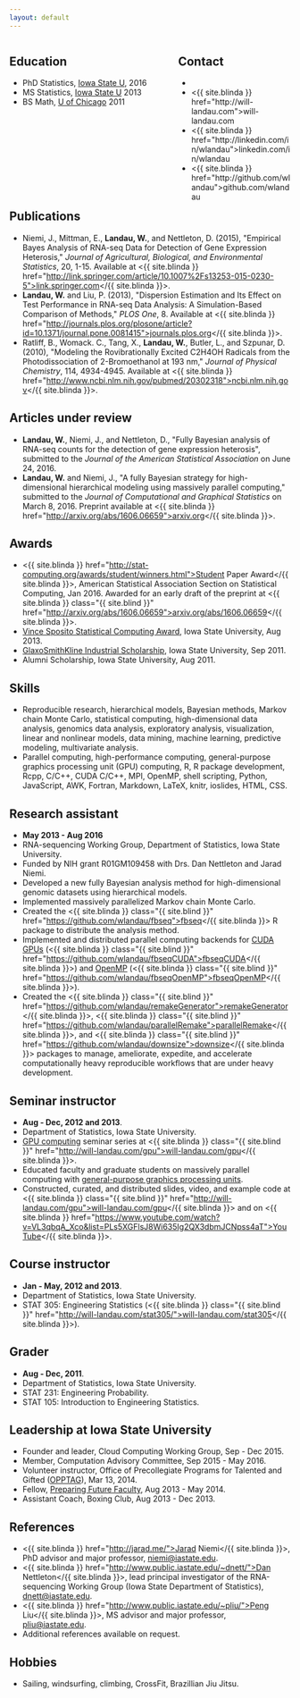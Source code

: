 ```yaml
---
layout: default
---
```


<div style="float:left; width: 60%">
<h2>Education</h2>
<ul>
  <li>PhD Statistics, <a href="http://www.iastate.edu/">Iowa State U</a>, 2016</li>
  <li>MS Statistics, <a href="http://www.iastate.edu/">Iowa State U</a> 2013</li>
  <li>BS Math, <a href="http://www.uchicago.edu/">U of Chicago</a> 2011</li>
</ul>
</div>

<div class="{{ site.blind }}" style="float:right; width: 40%">
<h2>Contact</h2>
<ul>
  <li>
    <script language="JavaScript">
      var username = "will.landau";
      var hostname = "gmail.com";
      var linktext = username + "@" + hostname;
      document.write("<{{ site.blinda }} href='" + "mail" + "to:" + username + "@" + hostname + "'>" + linktext + "</{{ site.blinda }}>");
    </script>
  </li>
  <li><{{ site.blinda }} href="http://will-landau.com">will-landau.com</{{ site.blinda }}></li>
  <li><{{ site.blinda }} href="http://linkedin.com/in/wlandau">linkedin.com/in/wlandau</{{ site.blinda }}></li>
  <li><{{ site.blinda }} href="http://github.com/wlandau">github.com/wlandau</{{ site.blinda }}></li>
</ul>
</div>


<h2 style="clear: both">Publications</h2>


- Niemi, J., Mittman, E., <b class="{{ site.blind }}">Landau, W.</b>, and Nettleton, D. (2015), "Empirical Bayes Analysis of RNA-seq Data for Detection of Gene Expression Heterosis," *Journal of Agricultural, Biological, and Environmental Statistics*, 20, 1-15. Available at
<{{ site.blinda }} href="http://link.springer.com/article/10.1007%2Fs13253-015-0230-5">link.springer.com</{{ site.blinda }}>.
- <b class="{{ site.blind }}">Landau, W.</b> and Liu, P. (2013), "Dispersion Estimation and Its Effect on Test Performance in RNA-seq Data Analysis: A Simulation-Based Comparison of Methods," *PLOS One*, 8. Available at
<{{ site.blinda }} href="http://journals.plos.org/plosone/article?id=10.1371/journal.pone.0081415">journals.plos.org</{{ site.blinda }}>.
- Ratliff, B., Womack. C., Tang, X., <b class="{{ site.blind }}">Landau, W.</b>, Butler, L., and Szpunar, D. (2010), "Modeling the Rovibrationally Excited C2H4OH Radicals from the Photodissociation of 2-Bromoethanol at 193 nm," *Journal of Physical Chemistry*, 114, 4934-4945. Available at
<{{ site.blinda }} href="http://www.ncbi.nlm.nih.gov/pubmed/20302318">ncbi.nlm.nih.gov</{{ site.blinda }}>.

## Articles under review

- <b class="{{ site.blind }}">Landau, W.</b>, Niemi, J., and Nettleton, D., "Fully Bayesian analysis of RNA-seq counts for the detection of gene expression heterosis", submitted to the *Journal of the American Statistical Association* on June 24, 2016.
- <b class="{{ site.blind }}">Landau, W.</b> and Niemi, J., "A fully Bayesian strategy for high-dimensional hierarchical modeling using massively parallel computing," submitted to the *Journal of Computational and Graphical Statistics* on March 8, 2016. Preprint available at 
<{{ site.blinda }} href="http://arxiv.org/abs/1606.06659">arxiv.org</{{ site.blinda }}>.

## Awards

- <{{ site.blinda }} href="http://stat-computing.org/awards/student/winners.html">Student Paper Award</{{ site.blinda }}>, American Statistical Association Section on Statistical Computing, Jan 2016. Awarded for an early draft of the preprint at <{{ site.blinda }} class="{{ site.blind }}" href="http://arxiv.org/abs/1606.06659">arxiv.org/abs/1606.06659</{{ site.blinda }}>.
- [Vince Sposito Statistical Computing Award](https://stat.iastate.edu/graduate-financial-support), Iowa State University, Aug 2013.
- [GlaxoSmithKline Industrial Scholarship](https://stat.iastate.edu/graduate-financial-support), Iowa State University, Sep 2011.
- Alumni Scholarship, Iowa State University, Aug 2011.

## Skills

- Reproducible research, hierarchical models, Bayesian methods, Markov chain Monte Carlo, statistical computing, high-dimensional data analysis, genomics data analysis, exploratory analysis, visualization, linear and nonlinear models, data mining, machine learning, predictive modeling, multivariate analysis.
- Parallel computing, high-performance computing, general-purpose graphics processing unit (GPU) computing, R, R package development, Rcpp, C/C++, CUDA C/C++, MPI, OpenMP, shell scripting, Python, JavaScript, AWK, Fortran, Markdown, LaTeX, knitr, ioslides, HTML, CSS.

## Research assistant
- **May 2013 - Aug 2016**
- RNA-sequencing Working Group, Department of Statistics, Iowa State University.
- Funded by NIH grant R01GM109458 with Drs. Dan Nettleton and Jarad Niemi.
- Developed a new fully Bayesian analysis method for high-dimensional genomic datasets using hierarchical models.
- Implemented massively parallelized Markov chain Monte Carlo.
- Created the 
<{{ site.blinda }} class="{{ site.blind }}" href="https://github.com/wlandau/fbseq">fbseq</{{ site.blinda }}>
R package to distribute the analysis method.
- Implemented and distributed parallel computing backends for [CUDA GPUs](https://developer.nvidia.com/about-cuda) (<{{ site.blinda }} class="{{ site.blind }}" href="https://github.com/wlandau/fbseqCUDA">fbseqCUDA</{{ site.blinda }}>) and [OpenMP](https://en.wikipedia.org/wiki/OpenMP) (<{{ site.blinda }} class="{{ site.blind }}" href="https://github.com/wlandau/fbseqOpenMP">fbseqOpenMP</{{ site.blinda }}>).
- Created the 
<{{ site.blinda }} class="{{ site.blind }}" href="https://github.com/wlandau/remakeGenerator">remakeGenerator</{{ site.blinda }}>, 
<{{ site.blinda }} class="{{ site.blind }}" href="https://github.com/wlandau/parallelRemake">parallelRemake</{{ site.blinda }}>, and 
<{{ site.blinda }} class="{{ site.blind }}" href="https://github.com/wlandau/downsize">downsize</{{ site.blinda }}> packages to manage, ameliorate, expedite, and accelerate computationally heavy reproducible workflows that are under heavy development.


## Seminar instructor

- **Aug - Dec, 2012 and 2013**.
- Department of Statistics, Iowa State University.
- [GPU computing](http://www.nvidia.com/object/what-is-gpu-computing.html) seminar series at <{{ site.blinda }} class="{{ site.blind }}" href="http://will-landau.com/gpu">will-landau.com/gpu</{{ site.blinda }}>.
- Educated faculty and graduate students on massively parallel computing with [general-purpose graphics processing units](http://www.nvidia.com/object/what-is-gpu-computing.html).
- Constructed, curated, and distributed slides, video, and example code at <{{ site.blinda }} class="{{ site.blind }}" href="http://will-landau.com/gpu">will-landau.com/gpu</{{ site.blinda }}> and on <{{ site.blinda }} href="https://www.youtube.com/watch?v=VL3qbqA_Xco&list=PLs5XGFlsJ8Wi635Ig2QX3dbmJCNpss4aT">YouTube</{{ site.blinda }}>.


## Course instructor
- **Jan - May, 2012 and 2013**.
- Department of Statistics, Iowa State University.
- STAT 305: Engineering Statistics (<{{ site.blinda }} class="{{ site.blind }}" href="http://will-landau.com/stat305/">will-landau.com/stat305</{{ site.blinda }}>).

## Grader
- **Aug - Dec, 2011**.
- Department of Statistics, Iowa State University.
- STAT 231: Engineering Probability.
- STAT 105: Introduction to Engineering Statistics.

## Leadership at Iowa State University

- Founder and leader, Cloud Computing Working Group, Sep - Dec 2015.
- Member, Computation Advisory Committee, Sep 2015 - May 2016.
- Volunteer instructor, Office of Precollegiate Programs for Talented and Gifted ([OPPTAG](http://www.opptag.iastate.edu)), Mar 13, 2014.
- Fellow, [Preparing Future Faculty](http://www.celt.iastate.edu/graduate-students-postdocs/preparing-future-faculty), Aug 2013 - May 2014.
- Assistant Coach, Boxing Club, Aug 2013 - Dec 2013.

## References

- <{{ site.blinda }} href="http://jarad.me/">Jarad Niemi</{{ site.blinda }}>, PhD advisor and major professor, [niemi@iastate.edu](mailto:niemi@iastate.edu).
- <{{ site.blinda }} href="http://www.public.iastate.edu/~dnett/">Dan Nettleton</{{ site.blinda }}>, lead principal investigator of the RNA-sequencing Working Group (Iowa State Department of Statistics), [dnett@iastate.edu](mailto:dnett@iastate.edu).
- <{{ site.blinda }} href="http://www.public.iastate.edu/~pliu/">Peng Liu</{{ site.blinda }}>, MS advisor and major professor, [pliu@iastate.edu](mailto:pliu@iastate.edu).
- Additional references available on request.

## Hobbies

- Sailing, windsurfing, climbing, CrossFit, Brazillian Jiu Jitsu.
